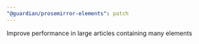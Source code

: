 ```yaml
---
"@guardian/prosemirror-elements": patch
---
```


Improve performance in large articles containing many elements
